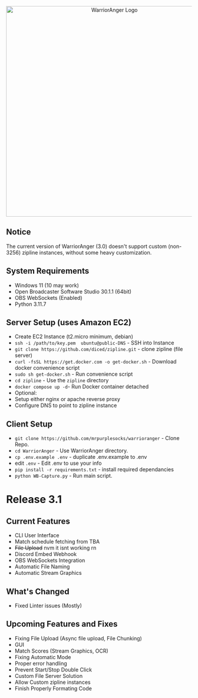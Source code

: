 <div align="center">
  <img margin="auto" width="572px" src="https://github.com/MrPurpleSocks/WarriorAnger/blob/779b15242323b06937dc770d1bfbb151ef47f508/images/WarriorAnger_Banner_white.png" alt="WarriorAnger Logo">
</div>

## Notice
The current version of WarriorAnger (3.0) doesn't support custom (non-3256) zipline instances, without some heavy customization.

## System Requirements
- Windows 11 (10 may work)
- Open Broadcaster Software Studio 30.1.1 (64bit)
- OBS WebSockets (Enabled)
- Python 3.11.7

## Server Setup (uses Amazon EC2)
- Create EC2 Instance (t2.micro minimum, debian)
- `ssh -i /path/to/key.pem  ubuntu@public-DNS` - SSH into Instance
- `git clone https://github.com/diced/zipline.git` - clone zipline (file server)
- `curl -fsSL https://get.docker.com -o get-docker.sh` - Download docker convenience script
- `sudo sh get-docker.sh` - Run convenience script
- `cd zipline` - Use the `zipline` directory
- `docker compose up -d`- Run Docker container detached
- Optional:
- Setup either nginx or apache reverse proxy
- Configure DNS to point to zipline instance

 ## Client Setup
- `git clone https://github.com/mrpurplesocks/warrioranger` - Clone Repo.
- `cd WarriorAnger` - Use WarriorAnger directory.
- `cp .env.example .env` - duplicate .env.example to .env
- edit `.env` - Edit .env to use your info
- `pip install -r requirements.txt` - install required dependancies
- `python WB-Capture.py` - Run main script.


# Release 3.1

## Current Features
- CLI User Interface
- Match schedule fetching from TBA
- ~~File Upload~~ nvm it isnt working rn
- Discord Embed Webhook
- OBS WebSockets Integration
- Automatic File Naming
- Automatic Stream Graphics

## What's Changed
- Fixed Linter issues (Mostly)

## Upcoming Features and Fixes
- Fixing File Upload (Async file upload, File Chunking)
- GUI
- Match Scores (Stream Graphics, OCR)
- Fixing Automatic Mode
- Proper error handling
- Prevent Start/Stop Double Click
- Custom File Server Solution
- Allow Custom zipline instances
- Finish Properly Formating Code
